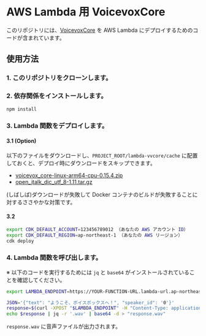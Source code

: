 # AWS Lambda 用 VoicevoxCore

このリポジトリには、[VoicevoxCore](https://github.com/VOICEVOX/voicevox_core/) を AWS Lambda にデプロイするためのコードが含まれています。

## 使用方法

### 1. このリポジトリをクローンします。

### 2. 依存関係をインストールします。

```bash
npm install
```

### 3. Lambda 関数をデプロイします。

#### 3.1 (Option)

以下のファイルをダウンロードし、`PROJECT_ROOT/lambda-vvcore/cache` に配置しておくと、デプロイ時にダウンロードをスキップできます。

- [voicevox_core-linux-arm64-cpu-0.15.4.zip](https://github.com/VOICEVOX/voicevox_core/releases/download/0.15.4/voicevox_core-linux-arm64-cpu-0.15.4.zip)
- [open_jtalk_dic_utf_8-1.11.tar.gz](https://sourceforge.net/projects/open-jtalk/files/Dictionary/open_jtalk_dic-1.11/open_jtalk_dic_utf_8-1.11.tar.gz/download)

(しばしば)ダウンロードが失敗して Docker コンテナのビルドが失敗することに対するささやかな対策です。

#### 3.2

```bash
export CDK_DEFAULT_ACCOUNT=123456789012 （あなたの AWS アカウント ID）
export CDK_DEFAULT_REGION=ap-northeast-1 （あなたの AWS リージョン）
cdk deploy
```

### 4. Lambda 関数を呼び出します。

※ 以下のコードを実行するためには `jq` と `base64` がインストールされていることを確認してください。

```bash
export LAMBDA_ENDPOINT=https://YOUR-FUNCTION-URL.lambda-url.ap-northeast-1.on.aws/

JSON='{"text": "ようこそ、ボイスボックスへ！", "speaker_id": '0'}'
response=$(curl -XPOST "$LAMBDA_ENDPOINT" -H "Content-Type: application/json" -d "$JSON")
echo $response | jq -r '.wav' | base64 -d > "response.wav"
```

`response.wav` に音声ファイルが出力されます。
